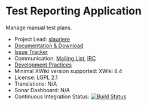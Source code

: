 # Test Reporting Application

Manage manual test plans.

* Project Lead: [slauriere](http://www.xwiki.org/xwiki/bin/view/XWiki/slauriere)
* [Documentation & Download](https://extensions.xwiki.org/xwiki/bin/view/Extension/Test%20Reporting%20Application)
* [Issue Tracker](http://jira.xwiki.org/browse/TESTREPORT)
* Communication: [Mailing List](http://dev.xwiki.org/xwiki/bin/view/Community/MailingLists), [IRC](http://dev.xwiki.org/xwiki/bin/view/Community/IRC)
* [Development Practices](http://dev.xwiki.org)
* Minimal XWiki version supported: XWiki 8.4
* License: LGPL 2.1
* Translations: N/A
* Sonar Dashboard: N/A
* Continuous Integration Status: [![Build Status](http://ci.xwiki.org/job/XWiki%20Contrib/job/application-testreport/job/master/badge/icon)](http://ci.xwiki.org/job/XWiki%20Contrib/job/application-testreport/job/master/)

